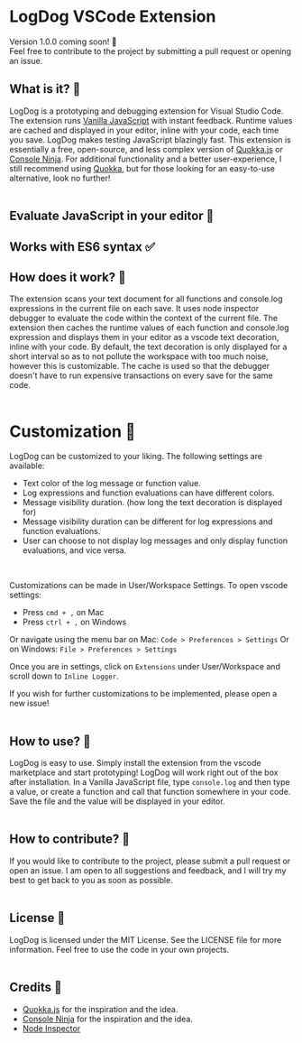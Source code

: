 # LogDog VSCode Extension

Version 1.0.0 coming soon! 🚀<br>
Feel free to contribute to the project by submitting a pull request or opening an issue.

## What is it? 🔎

LogDog is a prototyping and debugging extension for Visual Studio Code. The extension runs [Vanilla JavaScript](https://www.javatpoint.com/what-is-vanilla-javascript) with instant feedback. Runtime values are cached and displayed in your editor, inline with your code, each time you save. LogDog makes testing JavaScript blazingly fast. This extension is essentially a free, open-source, and less complex version of [Quokka.js](https://marketplace.visualstudio.com/items?itemName=WallabyJs.quokka-vscode) or [Console Ninja](https://marketplace.visualstudio.com/items?itemName=WallabyJs.console-ninja). For additional functionality and a better user-experience, I still recommend using [Quokka](https://marketplace.visualstudio.com/items?itemName=WallabyJs.quokka-vscode), but for those looking for an easy-to-use alternative, look no further! <br>
<br>

## Evaluate JavaScript in your editor 🧮





## Works with ES6 syntax ✅


## How does it work? 🤔

The extension scans your text document for all functions and console.log expressions in the current file on each save. It uses node inspector debugger to evaluate the code within the context of the current file. The extension then caches the runtime values of each function and console.log expression and displays them in your editor as a vscode text decoration, inline with your code. By default, the text decoration is only displayed for a short interval so as to not pollute the workspace with too much noise, however this is customizable. The cache is used so that the debugger doesn't have to run expensive transactions on every save for the same code. <br>
<br>

# Customization 🎨

LogDog can be customized to your liking. The following settings are available:
- Text color of the log message or function value.
- Log expressions and function evaluations can have different colors.
- Message visibility duration. (how long the text decoration is displayed for)
- Message visibility duration can be different for log expressions and function evaluations.
- User can choose to not display log messages and only display function evaluations, and vice versa.<br>
<br>

Customizations can be made in User/Workspace Settings. To open vscode settings:

- Press `cmd + ,` on Mac
- Press `ctrl + ,` on Windows

Or navigate using the menu bar on Mac:
`Code > Preferences > Settings`
Or on Windows:
`File > Preferences > Settings`

Once you are in settings, click on `Extensions` under User/Workspace and scroll down to `Inline Logger`.

If you wish for further customizations to be implemented, please open a new issue!<br>
<br>

## How to use? 📖

LogDog is easy to use. Simply install the extension from the vscode marketplace and start prototyping! LogDog will work right out of the box after installation. In a Vanilla JavaScript file, type `console.log` and then type a value, or create a function and call that function somewhere in your code. Save the file and the value will be displayed in your editor. <br>
<br>

## How to contribute? 🤝

If you would like to contribute to the project, please submit a pull request or open an issue. I am open to all suggestions and feedback, and I will try my best to get back to you as soon as possible. <br>
<br>

## License 📜
LogDog is licensed under the MIT License. See the LICENSE file for more information. Feel free to use the code in your own projects. <br>
<br>

## Credits 🙏
- [Quokka.js](https://marketplace.visualstudio.com/items?itemName=WallabyJs.quokka-vscode) for the inspiration and the idea.
- [Console Ninja](https://marketplace.visualstudio.com/items?itemName=WallabyJs.console-ninja) for the inspiration and the idea.
- [Node Inspector](https://github.com/node-inspector/node-inspector)
